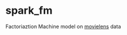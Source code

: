 # spark_fm

Factoriaztion Machine model on [movielens](http://files.grouplens.org/datasets/movielens/ml-1m.zip) data